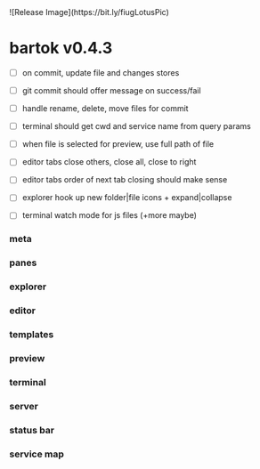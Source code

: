 <!-- no-select -->
<h1 style="display:none"></h1>
![Release Image](https://bit.ly/fiugLotusPic)

# bartok v0.4.3

  - [ ] on commit, update file and changes stores
  - [ ] git commit should offer message on success/fail
  - [ ] handle rename, delete, move files for commit
  - [ ] terminal should get cwd and service name from query params

  - [ ] when file is selected for preview, use full path of file
  - [ ] editor tabs close others, close all, close to right
  - [ ] editor tabs order of next tab closing should make sense
  - [ ] explorer hook up new folder|file icons + expand|collapse

  - [ ] terminal watch mode for js files (+more maybe)

### meta

### panes

### explorer

### editor

### templates

### preview

### terminal

### server

### status bar

### service map


